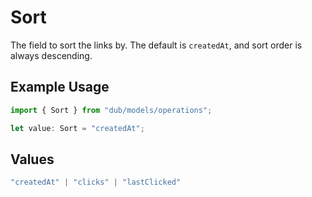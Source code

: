 # Sort

The field to sort the links by. The default is `createdAt`, and sort order is always descending.

## Example Usage

```typescript
import { Sort } from "dub/models/operations";

let value: Sort = "createdAt";
```

## Values

```typescript
"createdAt" | "clicks" | "lastClicked"
```